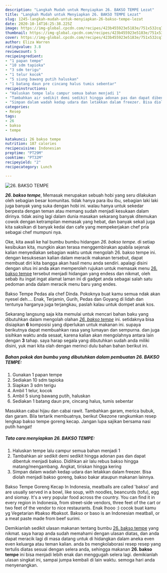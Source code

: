 ```yaml
---
description: "Langkah Mudah untuk Menyiapkan 26. BAKSO TEMPE Lezat"
title: "Langkah Mudah untuk Menyiapkan 26. BAKSO TEMPE Lezat"
slug: 1245-langkah-mudah-untuk-menyiapkan-26-bakso-tempe-lezat
date: 2020-10-14T16:25:38.225Z
image: https://img-global.cpcdn.com/recipes/423b455923e5183e/751x532cq70/26-bakso-tempe-foto-resep-utama.jpg
thumbnail: https://img-global.cpcdn.com/recipes/423b455923e5183e/751x532cq70/26-bakso-tempe-foto-resep-utama.jpg
cover: https://img-global.cpcdn.com/recipes/423b455923e5183e/751x532cq70/26-bakso-tempe-foto-resep-utama.jpg
author: Eliza Warren
ratingvalue: 3.8
reviewcount: 5
recipeingredient:
- "1 papan tempe"
- "10 sdm tapioka"
- "3 sdm terigu"
- "1 telur kocok"
- "5 siung bawang putih haluskan"
- "1 batang daun pre cincang halus tumis sebentar"
recipeinstructions:
- "Haluskan tempe lalu campur semua bahan menjadi 1"
- "Tambahkan air sedikit demi sedikit hingga adonan pas dan dapat dibentuk menjadi bakso. Didihkan air lalu rebus bakso hingga matang/mengambang. Angkat, tiriskan hingga kering"
- "Simpan dalam wadah kedap udara dan letakkan dalam freezer. Bisa diolah menjadi bakso goreng, bakso bakar ataupun makanan lainnya."
categories:
- Resep
tags:
- 26
- bakso
- tempe

katakunci: 26 bakso tempe 
nutrition: 187 calories
recipecuisine: Indonesian
preptime: "PT29M"
cooktime: "PT32M"
recipeyield: "2"
recipecategory: Lunch

---
```



![26. BAKSO TEMPE](https://img-global.cpcdn.com/recipes/423b455923e5183e/751x532cq70/26-bakso-tempe-foto-resep-utama.jpg)

<b><i>26. bakso tempe</i></b>, Memasak merupakan sebuah hobi yang seru dilakukan oleh sebagian besar komunitas. tidak hanya para ibu ibu, sebagian laki laki juga banyak yang suka dengan hobi ini. walau hanya untuk sekedar berpesta dengan teman atau memang sudah menjadi kesukaan dalam dirinya. tidak asing lagi dalam dunia masakan sekarang banyak ditemukan cowok dengan ketrampilan memasak yang hebat, dan banyak sekali juga kita saksikan di banyak kedai dan cafe yang mempekerjakan chef pria sebagai chef mumpuni nya.

Oke, kita awali ke hal bumbu bumbu hidangan <i>26. bakso tempe</i>. di setiap kesibukan kita, mungkin akan terasa menggembirakan apabila sejenak kalian menyediakan sebagian waktu untuk mengolah 26. bakso tempe ini. dengan kesuksesan kalian dalam meracik makanan tersebut, dapat membuat diri kita bangga akan hasil menu anda sendiri. apalagi disini dengan situs ini anda akan memperoleh rujukan untuk memasak menu <u>26. bakso tempe</u> tersebut menjadi hidangan yang endess dan nikmat, oleh sebab itu ingat ingat alamat laman ini di gadget anda sebagai salah satu pedoman anda dalam meracik menu baru yang endes.

Bakso Tempe Pedas ala chef Dinda. Pokoknya buat kamu semua ndak akan nyesel deh…. Enak, Terjamin, Gurih, Pedas dan Goyang di lidah dan tentunya harganya juga terjangkau, paslah kalau untuk dompet anak kos.


Sekarang langsung saja kita memulai untuk mencari bahan baku yang dibutuhkan dalam mengolah olahan <u><i>26. bakso tempe</i></u> ini. setidaknya bisa disiapkan <b>6</b> komposisi yang diperlukan untuk makanan ini. supaya berikutnya dapat membuahkan rasa yang lumayan dan sempurna. dan juga sisihkan waktu anda sesaat, karena kalian akan mengolahnya antara lain dengan <b>3</b> tahap. saya harap segala yang dibutuhkan sudah anda miliki disini, yuk mari kita olah dengan merinci dulu bahan bahan berikut ini.

<!--inarticleads1-->

##### Bahan pokok dan bumbu yang dibutuhkan dalam pembuatan 26. BAKSO TEMPE:

1. Gunakan 1 papan tempe
1. Sediakan 10 sdm tapioka
1. Siapkan 3 sdm terigu
1. Ambil 1 telur, kocok
1. Ambil 5 siung bawang putih, haluskan
1. Sediakan 1 batang daun pre, cincang halus, tumis sebentar


Masukkan cabai hijau dan cabai rawit. Tambahkan garam, merica bubuk, dan garam. Bila tertarik membuatnya, berikut Okezone rangkumkan resep lengkap bakso tempe goreng kecap. Jangan lupa sajikan bersama nasi putih hangat! 

<!--inarticleads2-->

##### Tata cara menyiapkan 26. BAKSO TEMPE:

1. Haluskan tempe lalu campur semua bahan menjadi 1
1. Tambahkan air sedikit demi sedikit hingga adonan pas dan dapat dibentuk menjadi bakso. Didihkan air lalu rebus bakso hingga matang/mengambang. Angkat, tiriskan hingga kering
1. Simpan dalam wadah kedap udara dan letakkan dalam freezer. Bisa diolah menjadi bakso goreng, bakso bakar ataupun makanan lainnya.


Bakso Tempe Goreng Kecap In Indonesia, meatballs are called &#39;bakso&#39; and are usually served in a bowl, like soup, with noodles, beancurds (tofu), egg and siomay. It&#39;s a very popular food across the country. You can find it in every region in Indonesia, from street-side vendors, three feet of the cart or two feet of the vendor to nice restaurants. Enak lhooo :) cocok buat kamu yg Vegetarian #bakso #baksot. Bakso or baso is an Indonesian meatball, or a meat paste made from beef surimi. 

Demikianlah sedikit ulasan makanan tentang bumbu <u>26. bakso tempe</u> yang nikmat. saya harap anda sudah memahami dengan ulasan diatas, dan anda dapat meracik lagi di masa datang untuk di hidangkan dalam aneka even even keluarga atau teman kalian. anda bs mengkolaborasi resep resep yang tertulis diatas sesuai dengan selera anda, sehingga makanan <b>26. bakso tempe</b> ini bisa menjadi lebih enak dan menggugah selera lagi. demikianlah ulasan singkat ini, sampai jumpa kembali di lain waktu. semoga hari anda menyenangkan.
